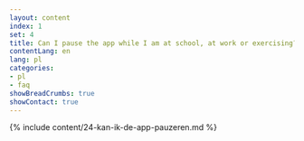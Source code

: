 ```yaml
---
layout: content
index: 1
set: 4
title: Can I pause the app while I am at school, at work or exercising?
contentLang: en
lang: pl
categories:
- pl
- faq
showBreadCrumbs: true
showContact: true
---
```

{% include content/24-kan-ik-de-app-pauzeren.md %}
